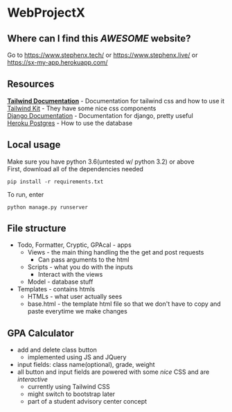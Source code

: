 # WebProjectX
## Where can I find this *AWESOME* website?
Go to https://www.stephenx.tech/ or https://www.stephenx.live/ or https://sx-my-app.herokuapp.com/
## Resources
**[Tailwind Documentation](https://tailwindcss.com/docs)** - Documentation for tailwind css and how to use it  
[Tailwind Kit](https://www.tailwind-kit.com/) - They have some nice css components  
[Django Documentation](https://docs.djangoproject.com/en/3.1/) - Documentation for django, pretty useful  
[Heroku Postgres](https://devcenter.heroku.com/articles/heroku-postgresql) - How to use the database  
## Local usage
Make sure you have python 3.6(untested w/ python 3.2) or above  
First, download all of the dependencies needed  
```
pip install -r requirements.txt
```
To run, enter
```
python manage.py runserver
```
## File structure
- Todo, Formatter, Cryptic, GPAcal - apps
  - Views - the main thing handling the the get and post requests
    - Can pass arguments to the html  
  - Scripts - what you do with the inputs
    - Interact with the views
  - Model - database stuff
- Templates - contains htmls
  - HTMLs - what user actually sees
  - base.html - the template html file so that we don't have to copy and paste everytime we make changes   
## GPA Calculator
- add and delete class button
  - implemented using JS and JQuery
- input fields: class name(optional), grade, weight
- all button and input fields are powered with some *nice* CSS and are *interactive*
  - currently using Tailwind CSS
  - might switch to bootstrap later
  - part of a student advisory center concept
